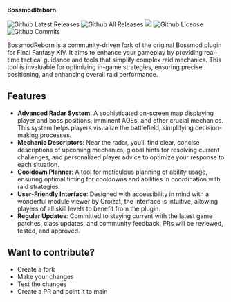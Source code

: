 **BossmodReborn**

![Github Latest Releases](https://img.shields.io/github/downloads/FFXIV-CombatReborn/BossmodReborn/latest/total.svg?style=for-the-badge)
![Github All Releases](https://img.shields.io/github/downloads/FFXIV-CombatReborn/BossmodReborn/total.svg?style=for-the-badge)
![](https://img.shields.io/codefactor/grade/github/FFXIV-CombatReborn/BossmodReborn?longCache=true&style=for-the-badge)
![Github License](https://img.shields.io/github/license/FFXIV-CombatReborn/BossmodReborn.svg?label=License&style=for-the-badge)
![Github Commits](https://img.shields.io/github/commits-since/FFXIV-CombatReborn/BossmodReborn/latest/main?style=for-the-badge)

BossmodReborn is a community-driven fork of the original Bossmod plugin for Final Fantasy XIV. It aims to enhance your gameplay by providing real-time tactical guidance and tools that simplify complex raid mechanics. This tool is invaluable for optimizing in-game strategies, ensuring precise positioning, and enhancing overall raid performance.

## Features

- **Advanced Radar System**: A sophisticated on-screen map displaying player and boss positions, imminent AOEs, and other crucial mechanics. This system helps players visualize the battlefield, simplifying decision-making processes.
- **Mechanic Descriptors**: Near the radar, you’ll find clear, concise descriptions of upcoming mechanics, global hints for resolving current challenges, and personalized player advice to optimize your response to each situation.
- **Cooldown Planner**: A tool for meticulous planning of ability usage, ensuring optimal timing for cooldowns and abilities in coordination with raid strategies.
- **User-Friendly Interface**: Designed with accessibility in mind with a wonderful module viewer by Croizat, the interface is intuitive, allowing players of all skill levels to benefit from the plugin.
- **Regular Updates**: Committed to staying current with the latest game patches, class updates, and community feedback. PRs will be reviewed, tested, and approved.

## Want to contribute?

- Create a fork
- Make your changes
- Test the changes
- Create a PR and point it to main

